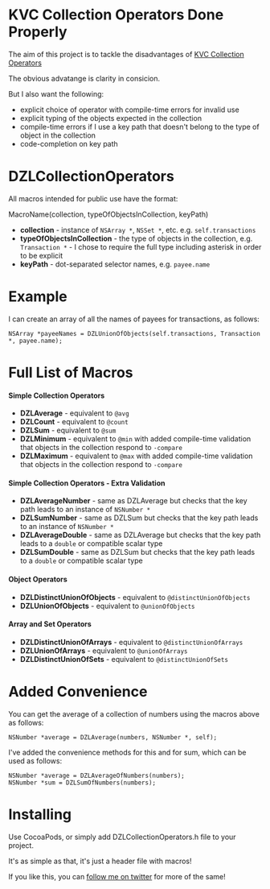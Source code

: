 KVC Collection Operators Done Properly
======================================

The aim of this project is to tackle the disadvantages of
[KVC Collection Operators](https://developer.apple.com/library/ios/documentation/Cocoa/Conceptual/KeyValueCoding/Articles/CollectionOperators.html)

The obvious advatange is clarity in consicion.

But I also want the following:

* explicit choice of operator with compile-time errors for invalid use
* explicit typing of the objects expected in the collection
* compile-time errors if I use a key path that doesn't belong to the type of object in the collection
* code-completion on key path

# DZLCollectionOperators

All macros intended for public use have the format:

MacroName(collection, typeOfObjectsInCollection, keyPath)

* **collection** - instance of `NSArray *`, `NSSet *`, etc. e.g. `self.transactions`
* **typeOfObjectsInCollection** - the type of objects in the collection, e.g. `Transaction *` - I chose to require the full type including asterisk in order to be explicit
* **keyPath** - dot-separated selector names, e.g. `payee.name`

# Example

I can create an array of all the names of payees for transactions, as follows:

```objc
NSArray *payeeNames = DZLUnionOfObjects(self.transactions, Transaction *, payee.name);
```

# Full List of Macros

#### Simple Collection Operators
* **DZLAverage** - equivalent to `@avg`
* **DZLCount** - equivalent to `@count`
* **DZLSum** - equivalent to `@sum`
* **DZLMinimum** - equivalent to `@min` with added compile-time validation that objects in the collection respond to `-compare`
* **DZLMaximum** - equivalent to `@max` with added compile-time validation that objects in the collection respond to `-compare`

#### Simple Collection Operators - Extra Validation
* **DZLAverageNumber** - same as DZLAverage but checks that the key path leads to an instance of `NSNumber *`
* **DZLSumNumber** - same as DZLSum but checks that the key path leads to an instance of `NSNumber *`
* **DZLAverageDouble** - same as DZLAverage but checks that the key path leads to a `double` or compatible scalar type
* **DZLSumDouble** - same as DZLSum but checks that the key path leads to a `double` or compatible scalar type

#### Object Operators
* **DZLDistinctUnionOfObjects** - equivalent to `@distinctUnionOfObjects`
* **DZLUnionOfObjects** - equivalent to `@unionOfObjects`

#### Array and Set Operators
* **DZLDistinctUnionOfArrays** - equivalent to `@distinctUnionOfArrays`
* **DZLUnionOfArrays** - equivalent to `@unionOfArrays`
* **DZLDistinctUnionOfSets** - equivalent to `@distinctUnionOfSets`

# Added Convenience

You can get the average of a collection of numbers using the macros above as follows:

```
NSNumber *average = DZLAverage(numbers, NSNumber *, self);
```

I've added the convenience methods for this and for sum, which can be used as follows:

```
NSNumber *average = DZLAverageOfNumbers(numbers);
NSNumber *sum = DZLSumOfNumbers(numbers);
```

# Installing

Use CocoaPods, or simply add DZLCollectionOperators.h file to your project.

It's as simple as that, it's just a header file with macros!

If you like this, you can [follow me on twitter][twitter] for more of the same!

[twitter]: http://twitter.com/dodsios
